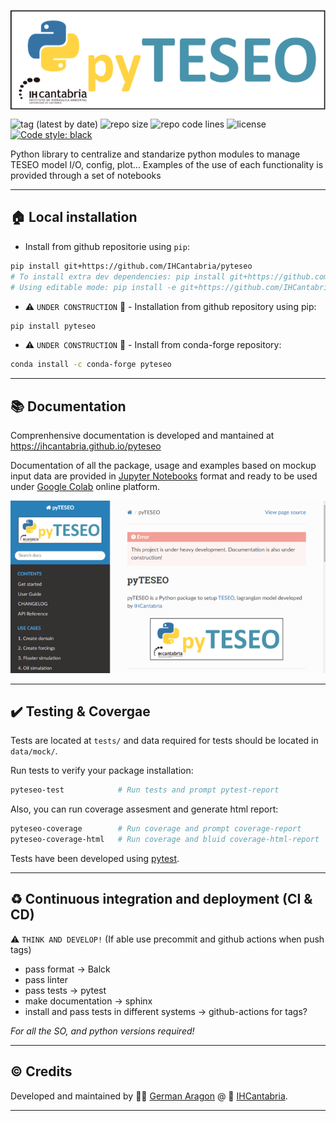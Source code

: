 
<p align="center">
<img align="center" width="600" src="docs/_static/pyTESEO_logo.png">
</p>


![tag (latest by date)](https://img.shields.io/github/v/tag/IHCantabria/pyteseo?label=latest%20tag&style=plastic)
![repo size](https://img.shields.io/github/repo-size/IHCantabria/pyteseo?style=plastic)
![repo code lines](https://img.shields.io/tokei/lines/github/IHCantabria/pyteseo?style=plastic)
![license](https://img.shields.io/github/license/IHCantabria/pyteseo?style=plastic)
[![Code style: black](https://img.shields.io/badge/code%20style-black-000000.svg)](https://github.com/psf/black)

Python library to centralize and standarize python modules to manage TESEO model I/O, config, plot...
Examples of the use of each functionality is provided through a set of notebooks


---

## :house: Local installation

* Install from github repositorie using `pip`:
```bash
pip install git+https://github.com/IHCantabria/pyteseo
# To install extra dev dependencies: pip install git+https://github.com/IHCantabria/pyteseo[dev]
# Using editable mode: pip install -e git+https://github.com/IHCantabria/pyteseo[dev]

```

* :warning: `UNDER CONSTRUCTION` :construction: - Installation from github repository using pip:
```bash
pip install pyteseo
```
* :warning: `UNDER CONSTRUCTION` :construction: - Install from conda-forge repository:
```bash
conda install -c conda-forge pyteseo 
```

---

## :books: Documentation

Comprenhensive documentation is developed and mantained at https://ihcantabria.github.io/pyteseo

Documentation of all the package, usage and examples based on mockup input data are provided in [Jupyter Notebooks](https://jupyter.org/) format and ready to be used under [Google Colab](https://colab.research.google.com/) online platform.


![pyteseo_doc](docs/_static/doc_snapshoot.png)

---

## :heavy_check_mark: Testing & Covergae
Tests are located at `tests/` and data required for tests should be located in `data/mock/`.

Run tests to verify your package installation:
```bash
pyteseo-test            # Run tests and prompt pytest-report
```
Also, you can run coverage assesment and generate html report:
```bash
pyteseo-coverage        # Run coverage and prompt coverage-report
pyteseo-coverage-html   # Run coverage and bluid coverage-html-report
```
Tests have been developed using [pytest](https://docs.pytest.org/).

---

## :recycle: Continuous integration and deployment (CI & CD)

:warning: `THINK AND DEVELOP!` (If able use precommit and github actions when push tags)
* pass format -> Balck
* pass linter
* pass tests -> pytest
* make documentation -> sphinx
* install and pass tests in different systems -> github-actions for tags?

*For all the SO, and python versions required!*

---

## :copyright: Credits
Developed and maintained by :man_technologist: [German Aragon](https://github.com/aragong) @ :office: [IHCantabria](https://github.com/IHCantabria).

---